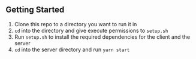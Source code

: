 ## Getting Started

1. Clone this repo to a directory you want to run it in
2. `cd` into the directory and give execute permissions to `setup.sh`
3. Run `setup.sh` to install the required dependencies for the client and the server
4. `cd` into the server directory and run `yarn start`
